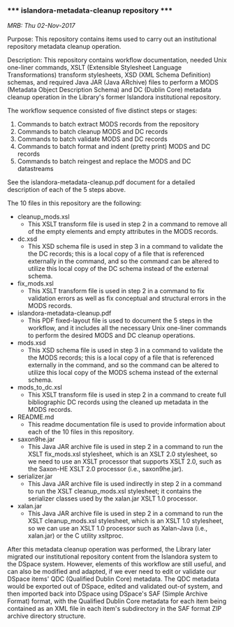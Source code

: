 ### *** islandora-metadata-cleanup repository ***

*MRB: Thu 02-Nov-2017*

Purpose: This repository contains items used to carry out an institutional
repository metadata cleanup operation.

Description: This repository contains workflow documentation, needed Unix
one-liner commands, XSLT (Extensible Stylesheet Language Transformations)
transform stylesheets, XSD (XML Schema Definition) schemas, and required Java
JAR (Java ARchive) files to perform a MODS (Metadata Object Description
Schema) and DC (Dublin Core) metadata cleanup operation in the Library's
former Islandora institutional repository.

The workflow sequence consisted of five distinct steps or stages:

1. Commands to batch extract MODS records from the repository
2. Commands to batch cleanup MODS and DC records
3. Commands to batch validate MODS and DC records
4. Commands to batch format and indent (pretty print) MODS and DC records
5. Commands to batch reingest and replace the MODS and DC datastreams

See the islandora-metadata-cleanup.pdf document for a detailed description of
each of the 5 steps above.

The 10 files in this repository are the following:

* cleanup_mods.xsl
    - This XSLT transform file is used in step 2 in a command to remove all of
      the empty elements and empty attributes in the MODS records.    
* dc.xsd
    - This XSD schema file is used in step 3 in a command to validate the
      the DC records; this is a local copy of a file that is referenced
      externally in the command, and so the command can be altered to utilize
      this local copy of the DC schema instead of the external schema.
* fix_mods.xsl
    - This XSLT transform file is used in step 2 in a command to fix validation
      errors as well as fix conceptual and structural errors in the MODS
      records.
* islandora-metadata-cleanup.pdf
    - This PDF fixed-layout file is used to document the 5 steps in the
      workflow, and it includes all the necessary Unix one-liner commands to 
      perform the desired MODS and DC cleanup operations.
* mods.xsd
    - This XSD schema file is used in step 3 in a command to validate the
      the MODS records; this is a local copy of a file that is referenced
      externally in the command, and so the command can be altered to utilize
      this local copy of the MODS schema instead of the external schema.
* mods_to_dc.xsl
    - This XSLT transform file is used in step 2 in a command to create full
      bibliographic DC records using the cleaned up metadata in the MODS
      records.
* README.md
    - This readme documentation file is used to provide information about each
      of the 10 files in this repository.
* saxon9he.jar
    - This Java JAR archive file is used in step 2 in a command to run the XSLT
      fix_mods.xsl stylesheet, which is an XSLT 2.0 stylesheet, so we need to
      use an XSLT processor that supports XSLT 2.0, such as the Saxon-HE XSLT
      2.0 processor (i.e., saxon9he.jar).
* serializer.jar
    - This Java JAR archive file is used indirectly in step 2 in a command to
      run the XSLT cleanup_mods.xsl stylesheet; it contains the serializer
      classes used by the xalan.jar XSLT 1.0 processor.      
* xalan.jar
    - This Java JAR archive file is used in step 2 in a command to run the
      XSLT cleanup_mods.xsl stylesheet, which is an XSLT 1.0 stylesheet, so we
      can use an XSLT 1.0 processor such as Xalan-Java (i.e., xalan.jar) or
      the C utility xsltproc.

After this metadata cleanup operation was performed, the Library later
migrated our institutional repository content from the Islandora system to
the DSpace system.  However, elements of this workflow are still useful, and
can also be modified and adapted, if we ever need to edit or validate our
DSpace items' QDC (Qualified Dublin Core) metadata.  The QDC metadata would
be exported out of DSpace, edited and validated out-of system, and then
imported back into DSpace using DSpace's SAF (Simple Archive Format) format,
with the Qualified Dublin Core metadata for each item being contained as an XML
file in each item's subdirectory in the SAF format ZIP archive directory
structure.
